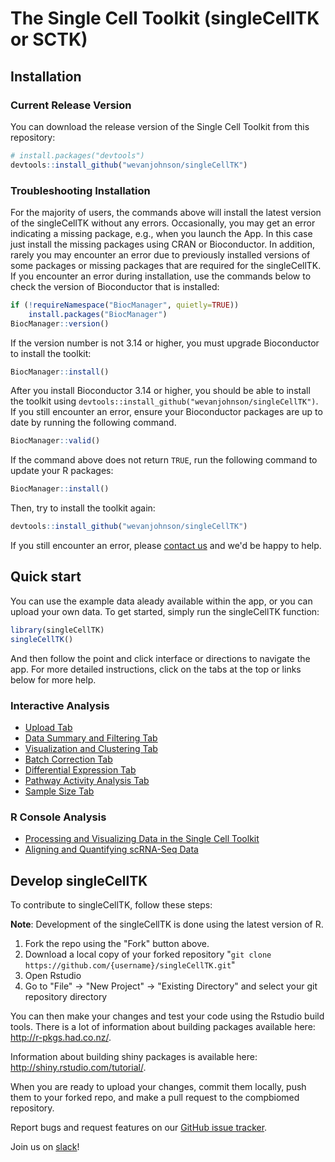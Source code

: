 # The Single Cell Toolkit (singleCellTK or SCTK)

<!--
[![Travis build status](https://travis-ci.org/compbiomed/singleCellTK.svg?branch=master)](https://travis-ci.org/compbiomed/singleCellTK)
[![codecov](https://codecov.io/gh/compbiomed/singleCellTK/branch/master/graph/badge.svg)](https://codecov.io/gh/compbiomed/singleCellTK)
[![BioC status](https://www.bioconductor.org/shields/build/release/bioc/singleCellTK.svg)](https://bioconductor.org/checkResults/release/bioc-LATEST/singleCellTK) 
[![lifecycle](https://img.shields.io/badge/lifecycle-stable-brightgreen.svg)](https://www.tidyverse.org/lifecycle/#stable)
-->

## Installation

### Current Release Version

You can download the release version of the Single Cell Toolkit from this repository:

```r
# install.packages("devtools")
devtools::install_github("wevanjohnson/singleCellTK")
```

### Troubleshooting Installation

For the majority of users, the commands above will install the latest version
of the singleCellTK without any errors. Occasionally, you may get an error indicating
a missing package, e.g., when you launch the App. In this case just install the 
missing packages using CRAN or Bioconductor. In addition, rarely you may encounter an error due
to previously installed versions of some packages or missing packages that are 
required for the singleCellTK. If you encounter an error during installation, 
use the commands below to check the version of Bioconductor that is installed:

```r
if (!requireNamespace("BiocManager", quietly=TRUE))
    install.packages("BiocManager")
BiocManager::version()
```

If the version number is not 3.14 or higher, you must upgrade Bioconductor to
install the toolkit:

```r
BiocManager::install()
```

After you install Bioconductor 3.14 or higher, you should be able to install the
toolkit using `devtools::install_github("wevanjohnson/singleCellTK")`. If you
still encounter an error, ensure your Bioconductor packages are up to date by
running the following command.

```r
BiocManager::valid()
```

If the command above does not return `TRUE`, run the following command to
update your R packages:

```r
BiocManager::install()
```

Then, try to install the toolkit again:

```r
devtools::install_github("wevanjohnson/singleCellTK")
```

If you still encounter an error, please [contact us](mailto:dfj@bu.edu) and
we'd be happy to help.

## Quick start

You can use the example data aleady available within the app, or you can upload
your own data. To get started, simply run the singleCellTK function:

```r
library(singleCellTK)
singleCellTK()
```
And then follow the point and click interface or directions to navigate the app. 
For more detailed instructions, click on the tabs at the top or links below for 
more help.

### Interactive Analysis

* [Upload Tab](https://compbiomed.github.io/sctk_docs/articles/v03-tab01_Upload.html)
* [Data Summary and Filtering Tab](https://compbiomed.github.io/sctk_docs/articles/v04-tab02_Data-Summary-and-Filtering.html)
* [Visualization and Clustering Tab](https://compbiomed.github.io/sctk_docs/articles/v05-tab03_Visualization-and-Clustering.html)
* [Batch Correction Tab](https://compbiomed.github.io/sctk_docs/articles/v06-tab04_Batch-Correction.html)
* [Differential Expression Tab](https://compbiomed.github.io/sctk_docs/articles/v07-tab05_Differential-Expression.html)
* [Pathway Activity Analysis Tab](https://compbiomed.github.io/sctk_docs/articles/v08-tab06_Pathway-Activity-Analysis.html)
* [Sample Size Tab](https://compbiomed.github.io/sctk_docs/articles/v09-tab07_Sample-Size.html)

### R Console Analysis

* [Processing and Visualizing Data in the Single Cell Toolkit](v02-Processing_and_Visualizing_Data_in_the_SingleCellTK.html)
* [Aligning and Quantifying scRNA-Seq Data](https://compbiomed.github.io/sctk_docs/articles/v10-Aligning_and_Quantifying_scRNA-Seq_Data.html)


## Develop singleCellTK

To contribute to singleCellTK, follow these steps:

__Note__: Development of the singleCellTK is done using the latest version of R.

1. Fork the repo using the "Fork" button above.
2. Download a local copy of your forked repository "```git clone https://github.com/{username}/singleCellTK.git```"
3. Open Rstudio
4. Go to "File" -> "New Project" -> "Existing Directory" and select your git repository directory

You can then make your changes and test your code using the Rstudio build tools.
There is a lot of information about building packages available here: http://r-pkgs.had.co.nz/.

Information about building shiny packages is available here: http://shiny.rstudio.com/tutorial/.

When you are ready to upload your changes, commit them locally, push them to your
forked repo, and make a pull request to the compbiomed repository.

Report bugs and request features on our [GitHub issue tracker](https://github.com/wevanjohnson/singleCellTK/issues).

Join us on [slack](https://compbiomed.slack.com/)!
